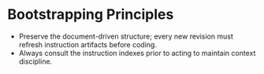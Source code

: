 # Bootstrapping Principles

- Preserve the document-driven structure; every new revision must refresh instruction artifacts before coding.
- Always consult the instruction indexes prior to acting to maintain context discipline.
